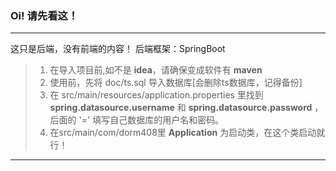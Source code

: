 ### Oi! 请先看这！
***
这只是后端，没有前端的内容！
后端框架：SpringBoot

> 1. 在导入项目前,如不是 **idea**，请确保变成软件有 **maven**
> 2. 使用前，先将 doc/ts.sql 导入数据库[会删除ts数据库，记得备份]
> 3. 在 src/main/resources/application.properties 里找到 **spring.datasource.username** 和 **spring.datasource.password** ，后面的 '=' 填写自己数据库的用户名和密码。
> 4. 在src/main/com/dorm408里 **Application** 为启动类，在这个类启动就行！
***
